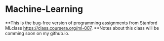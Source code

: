 Machine-Learning
================

**This is the bug-free version of programming assignments from Stanford MLclass https://class.coursera.org/ml-007.
**Notes about this class will be comming soon on my github.io.
